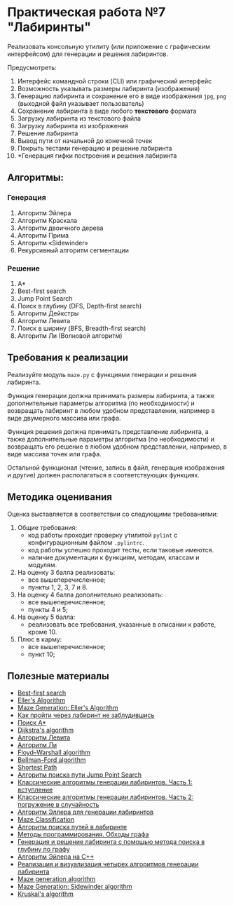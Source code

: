 # Практическая работа №7 "Лабиринты"

Реализовать консольную утилиту (или приложение с графическим
интерфейсом) для генерации и решения лабиринтов.

Предусмотреть:
1. Интерфейс командной строки (CLI) или графический интерфейс
2. Возможность указывать размеры лабиринта (изображения)
3. Генерацию лабиринта и сохранение его в виде изображения `jpg`, `png`
(выходной файл указывает пользователь)
4. Сохранение лабиринта в виде любого **текстового** формата
5. Загрузку лабиринта из текстового файла
6. Загрузку лабиринта из изображения
7. Решение лабиринта
8. Вывод пути от начальной до конечной точек
9. Покрыть тестами генерацию и решение лабиринта
10. *Генерация гифки построения и решения лабиринта

## Алгоритмы:

### Генерация

1. Алгоритм Эйлера
2. Алгоритм Краскала
3. Алгоритм двоичного дерева
4. Алгоритм Прима
5. Алгоритм «Sidewinder»
6. Рекурсивный алгоритм сегментации

### Решение

1. А*
2. Best-first search
3. Jump Point Search
4. Поиск в глубину (DFS, Depth-first search)
5. Алгоритм Дейкстры
6. Алгоритм Левита
7. Поиск в ширину (BFS, Breadth-first search)
8. Алгоритм Ли (Волновой алгоритм)

##  Требования к реализации

Реализуйте модуль ```maze.py``` с функциями генерации и решения лабиринта.

Функция генерации должна принимать размеры лабиринта, а также
дополнительные параметры алгоритма (по необходимости) и возвращать
лабиринт в любом удобном представлении, например в виде двумерного
массива или графа.

Функция решения должна принимать представление лабиринта, а также
дополнительные параметры алгоритма (по необходимости) и возвращать
его решение в любом удобном представлении, например, в виде массива
точек или графа.

Остальной функционал (чтение, запись в файл, генерация изображения и
другие) должен располагаться в соответствующих функциях.

<!-- ## Входные и выходные данные -->

## Методика оценивания

Оценка выставляется в соответствии со следующими требованиями:

1) Общие требования:
    - код работы проходит проверку утилитой `pylint` с конфигурационным файлом `.pylintrc`.
    - код работы успешно проходит тесты, если таковые имеются.
    - наличие документации к функциям, методам, классам и модулям.
2) На оценку 3 балла реализовать:
    - все вышеперечисленное;
    - пункты 1, 2, 3, 7 и 8.
3) На оценку 4 балла дополнительно реализовать:
    - все вышеперечисленное;
    - пункты 4 и 5;
4) На оценку 5 балла:
    - реализовать все требования, указанные в описании к работе, кроме 10.
5) Плюс в карму:
    - все вышеперечисленное;
    - пункт 10;

## Полезные материалы

- [Best-first search](https://en.wikipedia.org/wiki/Best-first_search)
- [Eller's Algorithm](http://www.neocomputer.org/projects/eller.html)
- [Maze Generation: Eller's Algorithm](http://weblog.jamisbuck.org/2010/12/29/maze-generation-eller-s-algorithm)
- [Как пройти через лабиринт не заблудившись](http://ega-math.narod.ru/Nquant/Maze.htm)
- [Поиск A*](https://ru.wikipedia.org/wiki/A*)
- [Dijkstra's algorithm](https://en.wikipedia.org/wiki/Dijkstra%27s_algorithm)
- [Алгоритм Левита](https://ru.wikipedia.org/wiki/%D0%90%D0%BB%D0%B3%D0%BE%D1%80%D0%B8%D1%82%D0%BC_%D0%9B%D0%B5%D0%B2%D0%B8%D1%82%D0%B0)
- [Алгоритм Ли](https://ru.wikipedia.org/wiki/%D0%90%D0%BB%D0%B3%D0%BE%D1%80%D0%B8%D1%82%D0%BC_%D0%9B%D0%B8)
- [Floyd–Warshall algorithm](https://en.wikipedia.org/wiki/Floyd%E2%80%93Warshall_algorithm)
- [Bellman–Ford algorithm](https://en.wikipedia.org/wiki/Bellman%E2%80%93Ford_algorithm)
- [Shortest Path](https://harablog.wordpress.com/2011/09/07/jump-point-search/)
- [Алгоритм поиска пути Jump Point Search](https://habr.com/ru/post/162915/)
- [Классические алгоритмы генерации лабиринтов. Часть 1: вступление](https://habr.com/ru/post/320140/)
- [Классические алгоритмы генерации лабиринтов. Часть 2: погружение в случайность](https://habr.com/ru/post/321210/)
- [Алгоритм Эллера для генерации лабиринтов](https://habr.com/ru/post/176671/)
- [Maze Classification](http://www.astrolog.org/labyrnth/algrithm.htm)
- [Алгоритм поиска путей в лабиринте](https://habr.com/ru/post/198266/)
- [Методы программирования. Обходы графа](https://hci.fenster.name/304y/practice/lab6/)
- [Генерация и решение лабиринта с помощью метода поиска в глубину по графу](https://habr.com/ru/post/262345/)
- [Алгоритм Эйлера на C++](https://github.com/lpestl/Maze#11-%D0%B0%D0%BB%D0%B3%D0%BE%D1%80%D0%B8%D1%82%D0%BC)
- [Реализация и визуализация четырех алгоритмов генерации лабиринта](https://russianblogs.com/article/89641288190/)
- [Maze generation algorithm](https://en.wikipedia.org/wiki/Maze_generation_algorithm)
- [Maze Generation: Sidewinder algorithm](http://weblog.jamisbuck.org/2011/2/3/maze-generation-sidewinder-algorithm)
- [Kruskal's algorithm](https://en.wikipedia.org/wiki/Kruskal%27s_algorithm)
